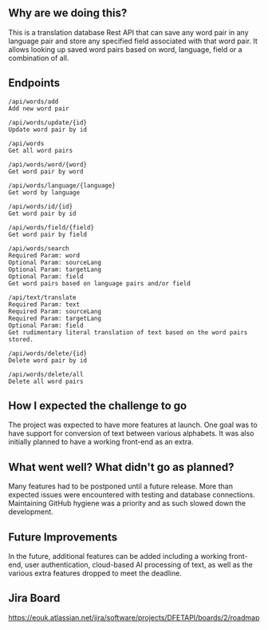 ## Why are we doing this?
This is a translation database Rest API that can save any word pair in any language pair and store any specified field associated with that word pair. It allows looking up saved word pairs based on word, language, field or a combination of all.

## Endpoints
```
/api/words/add
Add new word pair

/api/words/update/{id}
Update word pair by id

/api/words
Get all word pairs

/api/words/word/{word}
Get word pair by word

/api/words/language/{language}
Get word by language

/api/words/id/{id}
Get word pair by id

/api/words/field/{field}
Get word pair by field

/api/words/search
Required Param: word
Optional Param: sourceLang
Optional Param: targetLang
Optional Param: field
Get word pairs based on language pairs and/or field

/api/text/translate
Required Param: text
Required Param: sourceLang
Required Param: targetLang
Optional Param: field
Get rudimentary literal translation of text based on the word pairs stored.
 
/api/words/delete/{id}
Delete word pair by id

/api/words/delete/all
Delete all word pairs
```

## How I expected the challenge to go
The project was expected to have more features at launch. One goal was to have support for conversion of text between various alphabets. It was also initially planned to have a working front-end as an extra.

## What went well? What didn't go as planned?
Many features had to be postponed until a future release. More than expected issues were encountered with testing and database connections. Maintaining GitHub hygiene was a priority and as such slowed down the development.

## Future Improvements
In the future, additional features can be added including a working front-end, user authentication, cloud-based AI processing of text, as well as the various extra features dropped to meet the deadline.

## Jira Board
<https://eouk.atlassian.net/jira/software/projects/DFETAPI/boards/2/roadmap>